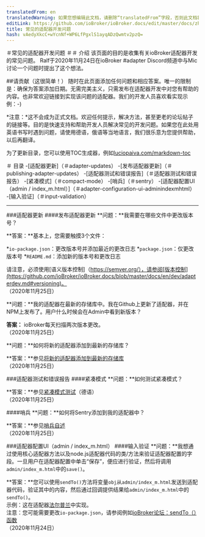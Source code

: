 ```yaml
---
translatedFrom: en
translatedWarning: 如果您想编辑此文档，请删除“translatedFrom”字段，否则此文档将再次自动翻译
editLink: https://github.com/ioBroker/ioBroker.docs/edit/master/docs/zh-cn/dev/adapter-dev-faq.md
title: 常见的适配器开发问题
hash: vAedyXkcC+wYcnNf+WP6LfPgxlS1ayqADzQwmtv2pzQ=
---
```

＃常见的适配器开发问题
＃＃ 介绍
该页面的目的是收集有关ioBroker适配器开发的常见问题。
Ralf于2020年11月24日在ioBroker #adapter Discord频道中与Mic讨论一个问题时提出了这个想法。

##请贡献（这很简单！）
随时在此页面添加任何问题和相应答案。唯一的限制是：确保为答案添加日期。无需完美主义，只需发布在适配器开发中对您有帮助的内容。也非常欢迎链接到实现该问题的适配器。我们的开发人员喜欢看实现示例：-)

*注意：*这不会成为正式文档。欢迎任何提示，解决方法，甚至更老的论坛帖子的链接等。目的是快速支持和帮助开发人员解决常见的开发问题。如果您在此处用英语书写时遇到问题，请使用德语，俄语等当地语言，我们很乐意为您提供帮助，以后再翻译。

为了更新目录，您可以使用TOC生成器，例如[luciopaiva.com/markdown-toc](https://luciopaiva.com/markdown-toc/)

＃ 目录
-[适配器更新]（＃adapter-updates）
  -[发布适配器更新]（＃publishing-adapter-updates）
-[适配器测试和错误报告]（＃适配器测试和错误报告）
  -[紧凑模式]（＃compact-mode）
  -[哨兵]（＃sentry）
-[适配器配置UI（admin / index_m.html）]（＃adapter-configuration-ui-adminindexmhtml）
  -[输入验证]（＃input-validation）

---

###适配器更新
####发布适配器更新
**问题：**我需要在哪些文件中更改版本号？

**答案：**基本上，您需要触摸3个文件：

 *`io-package.json`：更改版本号并添加最近的更改日志
 *`package.json`：仅更改版本号
 *`README.md`：添加新的版本号和更改日志

请注意，必须使用[语义版本控制]（https://semver.org/），请参阅[版本控制](https://github.com/ioBroker/ioBroker.docs/blob/master/docs/en/dev/adapterdev.md#versioning)。<br> （2020年11月25日）

**问题：**我的适配器在最新的存储库中。我在Github上更新了适配器，并在NPM上发布了。用户什么时候会在Admin中看到新版本？

**答案：** ioBroker每天扫描两次版本更改。<br> （2020年11月25日）

**问题：**如何将新的适配器添加到最新的存储库？

**答案：**参见[将新的适配器添加到最新的存储库](https://github.com/ioBroker/ioBroker.repositories#add-a-new-adapter-to-the-latest-repository)<br> （2020年11月25日）

###适配器测试和错误报告
####紧凑模式
**问题：**如何测试紧凑模式？

**答案：**参见[紧凑模式测试](https://forum.iobroker.net/topic/32789/anleitung-f%C3%BCr-adapter-entwickler-compact-mode-testen)（德语）<br> （2020年11月25日）

####哨兵
**问题：**如何将Sentry添加到我的适配器中？

**答案：**参见[哨兵自述](https://github.com/ioBroker/plugin-sentry#readme)<br> （2020年11月25日）

###适配器配置UI（admin / index_m.html）
####输入验证
**问题：**我想通过使用核心适配器方法以及node.js适配器代码的类/方法来验证适配器配置的字段。一旦用户在适配器配置中单击“保存”，便应进行验证，然后将调用`admin/index_m.html`中的`save()`。

**答案：**您可以使用`sendTo()`方法将变量`obj`从`admin/index_m.html`发送到适配器代码，验证其中的内容，然后通过回调提供结果给`admin/index_m.html`中的`sendTo()`。<br>示例：这在适配器[法尔普兰](https://github.com/gaudes/ioBroker.fahrplan)中实现。<br>注意：您可能需要更改`io-package.json`，请参阅例如[ioBroker论坛：sendTo（）函数](https://forum.iobroker.net/topic/5205/gel%C3%B6st-sendto-in-eigenem-adapter-funktioniert-nicht/)<br> （2020年11月24日）